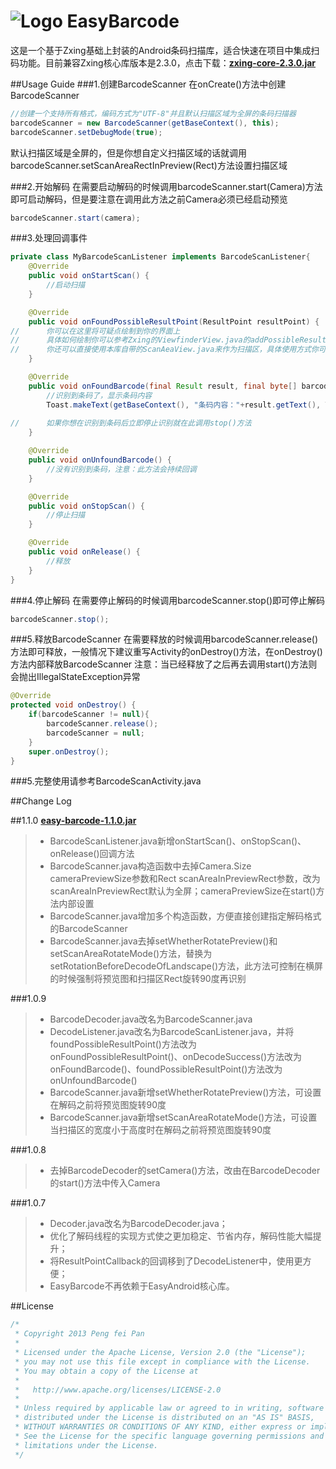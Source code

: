 # ![Logo](https://github.com/ixiaopan/EasyBarcode/raw/master/res/drawable-mdpi/ic_launcher.png) EasyBarcode

这是一个基于Zxing基础上封装的Android条码扫描库，适合快速在项目中集成扫码功能。目前兼容Zxing核心库版本是2.3.0，点击下载：**[zxing-core-2.3.0.jar](https://github.com/ixiaopan/EasyBarcode/raw/master/downloads/zxing-core-2.3.0.jar)**


##Usage Guide
###1.创建BarcodeScanner
在onCreate()方法中创建BarcodeScanner
```java
//创建一个支持所有格式，编码方式为"UTF-8"并且默认扫描区域为全屏的条码扫描器
barcodeScanner = new BarcodeScanner(getBaseContext(), this);
barcodeScanner.setDebugMode(true);
```
默认扫描区域是全屏的，但是你想自定义扫描区域的话就调用barcodeScanner.setScanAreaRectInPreview(Rect)方法设置扫描区域

###2.开始解码
在需要启动解码的时候调用barcodeScanner.start(Camera)方法即可启动解码，但是要注意在调用此方法之前Camera必须已经启动预览
```java
barcodeScanner.start(camera);
```


###3.处理回调事件
```java
private class MyBarcodeScanListener implements BarcodeScanListener{
	@Override
	public void onStartScan() {
		//启动扫描
	}

	@Override
	public void onFoundPossibleResultPoint(ResultPoint resultPoint) {
//		你可以在这里将可疑点绘制到你的界面上
//		具体如何绘制你可以参考Zxing的ViewfinderView.java的addPossibleResultPoint()方法或者参考本库中的ScanAreaView.java的addPossibleResultPoint()方法
//		你还可以直接使用本库自带的ScanAeaView.java来作为扫描区，具体使用方式你可以参考本项目中的BarcodeScanActivity.java
	}

	@Override
	public void onFoundBarcode(final Result result, final byte[] barcodeBitmapByteArray, final float scaleFactor) {
		//识别到条码了，显示条码内容
		Toast.makeText(getBaseContext(), "条码内容："+result.getText(), Toast.LENGTH_LONG).show();
		
//		如果你想在识别到条码后立即停止识别就在此调用stop()方法
	}

	@Override
	public void onUnfoundBarcode() {
		//没有识别到条码，注意：此方法会持续回调
	}

	@Override
	public void onStopScan() {
		//停止扫描
	}

	@Override
	public void onRelease() {
		//释放
	}
}
```


###4.停止解码
在需要停止解码的时候调用barcodeScanner.stop()即可停止解码
```java
barcodeScanner.stop();
```


###5.释放BarcodeScanner
在需要释放的时候调用barcodeScanner.release()方法即可释放，一般情况下建议重写Activity的onDestroy()方法，在onDestroy()方法内部释放BarcodeScanner
注意：当已经释放了之后再去调用start()方法则会抛出IllegalStateException异常
```java
@Override
protected void onDestroy() {
	if(barcodeScanner != null){
		barcodeScanner.release();
		barcodeScanner = null;
	}
	super.onDestroy();
}
```
###5.完整使用请参考BarcodeScanActivity.java

##Change Log

##1.1.0 **[easy-barcode-1.1.0.jar](https://github.com/ixiaopan/EasyBarcode/raw/master/downloads/easy-barcode-1.1.0.jar)**
>* BarcodeScanListener.java新增onStartScan()、onStopScan()、onRelease()回调方法
>* BarcodeScanner.java构造函数中去掉Camera.Size cameraPreviewSize参数和Rect scanAreaInPreviewRect参数，改为scanAreaInPreviewRect默认为全屏；cameraPreviewSize在start()方法内部设置
>* BarcodeScanner.java增加多个构造函数，方便直接创建指定解码格式的BarcodeScanner
>* BarcodeScanner.java去掉setWhetherRotatePreview()和setScanAreaRotateMode()方法，替换为setRotationBeforeDecodeOfLandscape()方法，此方法可控制在横屏的时候强制将预览图和扫描区Rect旋转90度再识别

###1.0.9
>* BarcodeDecoder.java改名为BarcodeScanner.java
>* DecodeListener.java改名为BarcodeScanListener.java，并将foundPossibleResultPoint()方法改为onFoundPossibleResultPoint()、onDecodeSuccess()方法改为onFoundBarcode()、foundPossibleResultPoint()方法改为onUnfoundBarcode()
>* BarcodeScanner.java新增setWhetherRotatePreview()方法，可设置在解码之前将预览图旋转90度
>* BarcodeScanner.java新增setScanAreaRotateMode()方法，可设置当扫描区的宽度小于高度时在解码之前将预览图旋转90度

###1.0.8
>* 去掉BarcodeDecoder的setCamera()方法，改由在BarcodeDecoder的start()方法中传入Camera

###1.0.7
>* Decoder.java改名为BarcodeDecoder.java；
>* 优化了解码线程的实现方式使之更加稳定、节省内存，解码性能大幅提升；
>* 将ResultPointCallback的回调移到了DecodeListener中，使用更方便；
>* EasyBarcode不再依赖于EasyAndroid核心库。

##License
```java
/*
 * Copyright 2013 Peng fei Pan
 * 
 * Licensed under the Apache License, Version 2.0 (the "License");
 * you may not use this file except in compliance with the License.
 * You may obtain a copy of the License at
 * 
 *   http://www.apache.org/licenses/LICENSE-2.0
 * 
 * Unless required by applicable law or agreed to in writing, software
 * distributed under the License is distributed on an "AS IS" BASIS,
 * WITHOUT WARRANTIES OR CONDITIONS OF ANY KIND, either express or implied.
 * See the License for the specific language governing permissions and
 * limitations under the License.
 */
